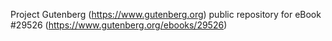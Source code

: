 Project Gutenberg (https://www.gutenberg.org) public repository for eBook #29526 (https://www.gutenberg.org/ebooks/29526)
